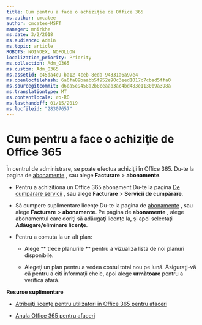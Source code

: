 ```yaml
---
title: Cum pentru a face o achiziţie de Office 365
ms.author: cmcatee
author: cmcatee-MSFT
manager: mnirkhe
ms.date: 3/2/2018
ms.audience: Admin
ms.topic: article
ROBOTS: NOINDEX, NOFOLLOW
localization_priority: Priority
ms.collection: Adm_O365
ms.custom: Adm_O365
ms.assetid: c45da4c9-ba12-4ceb-8eda-94331a6a97e4
ms.openlocfilehash: 6a6fa89baabb5f952e90c3eed1017c7cbad5ffa0
ms.sourcegitcommit: d6ea5e9458a2b8ceaab3ac4bd483e1130b9a398a
ms.translationtype: MT
ms.contentlocale: ro-RO
ms.lasthandoff: 01/15/2019
ms.locfileid: "28307657"
---
```

# <a name="how-to-make-an-office-365-purchase"></a>Cum pentru a face o achiziţie de Office 365

În centrul de administrare, se poate efectua achiziţii în Office 365. Du-te la pagina de [abonamente](https://go.microsoft.com/fwlink/p/?linkid=842054) , sau alege **Facturare** \> **abonamente**.
  
- Pentru a achiziţiona un Office 365 abonament Du-te la pagina [De cumpărare servicii](https://go.microsoft.com/fwlink/p/?linkid=868433) , sau alege **Facturare** \> **Servicii de cumpărare**.
    
- Să cumpere suplimentare licenţe Du-te la pagina de [abonamente](https://go.microsoft.com/fwlink/p/?linkid=842054) , sau alege **Facturare** \> **abonamente**. Pe pagina de **abonamente** , alege abonamentul care doriţi să adăugaţi licenţe la, şi apoi selectaţi **Adăugare/eliminare licenţe**.
    
- Pentru a comuta la un alt plan:
    
  - Alege ** trece planurile ** pentru a vizualiza lista de noi planuri disponibile. 
    
  - Alegeţi un plan pentru a vedea costul total nou pe lună. Asiguraţi-vă că pentru a citi informaţii cheie, apoi alege **următoare** pentru a verifica afară. 
    
 **Resurse suplimentare**
  
- [Atribuiţi licenţe pentru utilizatori în Office 365 pentru afaceri](https://support.office.com/article/997596b5-4173-4627-b915-36abac6786dc)
    
- [Anula Office 365 pentru afaceri](https://support.office.com/article/b1bc0bef-4608-4601-813a-cdd9f746709a)
    

